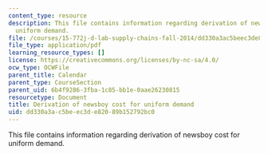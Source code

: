 ```yaml
---
content_type: resource
description: This file contains information regarding derivation of newsboy cost for
  uniform demand.
file: /courses/15-772j-d-lab-supply-chains-fall-2014/dd330a3ac5beec3de82089b152792bc0_MIT15_772JF14_Uniform.pdf
file_type: application/pdf
learning_resource_types: []
license: https://creativecommons.org/licenses/by-nc-sa/4.0/
ocw_type: OCWFile
parent_title: Calendar
parent_type: CourseSection
parent_uid: 6b4f9286-3fba-1c85-bb1e-0aae26230815
resourcetype: Document
title: Derivation of newsboy cost for uniform demand
uid: dd330a3a-c5be-ec3d-e820-89b152792bc0
---
```

This file contains information regarding derivation of newsboy cost for uniform demand.